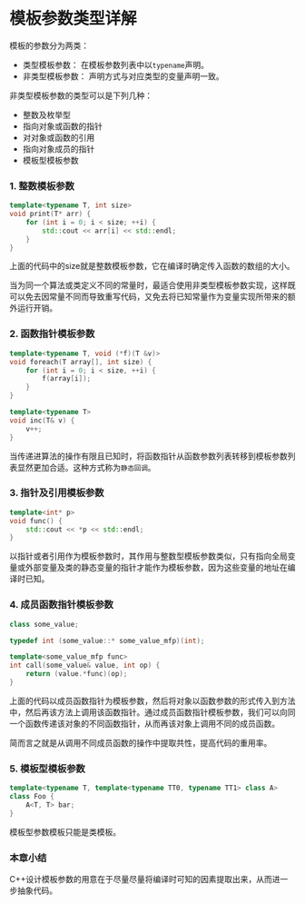 # 模板参数类型详解

模板的参数分为两类：

+ 类型模板参数： 在模板参数列表中以`typename`声明。
+ 非类型模板参数： 声明方式与对应类型的变量声明一致。

非类型模板参数的类型可以是下列几种：

+ 整数及枚举型
+ 指向对象或函数的指针
+ 对对象或函数的引用
+ 指向对象成员的指针
+ 模板型模板参数

### 1. 整数模板参数

```c++
template<typename T, int size>
void print(T* arr) {
    for (int i = 0; i < size; ++i) {
        std::cout << arr[i] << std::endl;
    }
}
```

上面的代码中的size就是整数模板参数，它在编译时确定传入函数的数组的大小。

当为同一个算法或类定义不同的常量时，最适合使用非类型模板参数实现，这样既可以免去因常量不同而导致重写代码，又免去将已知常量作为变量实现所带来的额外运行开销。

### 2. 函数指针模板参数

```c++
template<typename T, void (*f)(T &v)>
void foreach(T array[], int size) {
    for (int i = 0; i < size, ++i) {
        f(array[i]);
    }
}

template<typename T>
void inc(T& v) {
    v++;
}
```

当传递进算法的操作有限且已知时，将函数指针从函数参数列表转移到模板参数列表显然更加合适。这种方式称为`静态回调`。

### 3. 指针及引用模板参数

```c++
template<int* p>
void func() {
    std::cout << *p << std::endl;
}
```

以指针或者引用作为模板参数时，其作用与整数型模板参数类似，只有指向全局变量或外部变量及类的静态变量的指针才能作为模板参数，因为这些变量的地址在编译时已知。

### 4. 成员函数指针模板参数

```c++
class some_value;

typedef int (some_value::* some_value_mfp)(int);

template<some_value_mfp func>
int call(some_value& value, int op) {
    return (value.*func)(op);
}
```

上面的代码以成员函数指针为模板参数，然后将对象以函数参数的形式传入到方法中，然后再该方法上调用该函数指针。通过成员函数指针模板参数，我们可以向同一个函数传递该对象的不同函数指针，从而再该对象上调用不同的成员函数。

简而言之就是从调用不同成员函数的操作中提取共性，提高代码的重用率。

### 5. 模板型模板参数

```c++
template<typename T, template<typename TT0, typename TT1> class A>
class Foo {
    A<T, T> bar;
}
```

模板型参数模板只能是类模板。

### 本章小结

C++设计模板参数的用意在于尽量尽量将编译时可知的因素提取出来，从而进一步抽象代码。